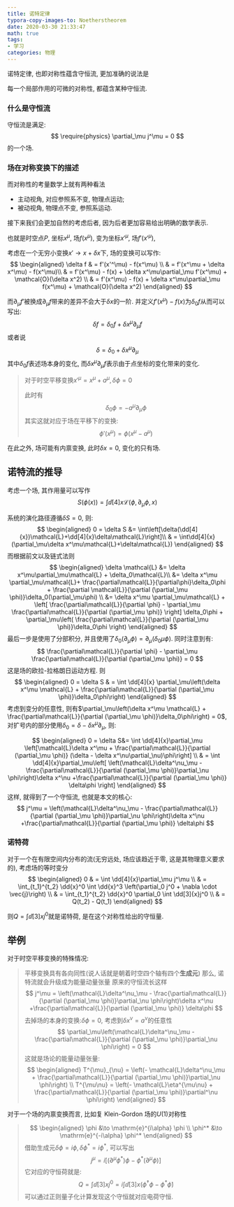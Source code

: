 ```yaml
---
title: 诺特定律
typora-copy-images-to: Noetherstheorem
date: 2020-03-30 21:33:47
math: true
tags:
- 学习
categories: 物理
---
```


诺特定律, 也即对称性蕴含守恒流, 更加准确的说法是

每一个局部作用的可微的对称性, 都蕴含某种守恒流.

### 什么是守恒流

守恒流是满足:
$$
\require{physics}
\partial_\mu j^\mu = 0
$$
的一个场.

### 场在对称变换下的描述

而对称性的考量数学上就有两种看法

- 主动视角, 对应参照系不变, 物理点运动;
- 被动视角, 物理点不变, 参照系运动.

接下来我们会更加自然的考虑后者, 因为后者更加容易给出明确的数学表示. 

也就是时空点$P$, 坐标$x^\mu$, 场$f\left(x^\mu\right)$, 变为坐标$x'^\mu$, 场$f'\left(x'^\mu\right)$, 

考虑在一个无穷小变换$x' \to x + \delta x$下, 场的变换可以写作:
$$
\begin{aligned}
	\delta f	& = f'(x'^\mu) - f(x^\mu)	\\
				& = f'(x^\mu + \delta x^\mu) - f(x^\mu)\\
				& = f'(x^\mu) - f(x) + \delta x^\mu\partial_\mu f'(x^\mu) + \mathcal{O}(\delta x^2)	\\
				& = f'(x^\mu) - f(x) + \delta x^\mu\partial_\mu f(x^\mu) + \mathcal{O}(\delta x^2)
\end{aligned}
$$

而$\partial_\mu f'$被换成$\partial_\mu f$带来的差异不会大于$\delta x$的一阶. 并定义$f'(x^\mu) - f(x)$为$\delta_0 f$从而可以写出:
$$
\delta f = \delta_0 f + \delta x^\mu\partial_\mu f
$$
或者说
$$
\delta = \delta_0 + \delta x^\mu\partial_\mu
$$
其中$\delta_0 f$表述场本身的变化, 而$\delta x^\mu\partial_\mu f$表示由于点坐标的变化带来的变化. 

> 对于时空平移变换$x'^\mu = x^\mu + a^\mu,\,\delta\phi = 0$
> 
> 此时有
>$$
> \delta_0 \phi = - a^\mu\partial_\mu\phi
>$$
> 其实这就对应于场在平移下的变换: 
>$$
> \phi'(x^\mu) = \phi(x^\mu - a^\mu)
>$$

在此之外, 场可能有内禀变换, 此时$\delta x = 0$, 变化的只有场.

## 诺特流的推导

考虑一个场, 其作用量可以写作
$$
S(\phi(x)) = \int \dd[4]{x} \mathcal{L}(\phi, \partial_\mu\phi,x)
$$

系统的演化路径遵循$\delta S = 0$, 则:
$$
\begin{aligned}
0 = \delta S &= \int\left[\delta(\dd[4]{x})\mathcal{L}+\dd[4]{x}\delta\mathcal{L}\right]\\
& = \int\dd[4]{x}(\partial_\mu\delta x^\mu\mathcal{L}+\delta\mathcal{L})
\end{aligned}
$$
而根据前文以及链式法则
$$
\begin{aligned}
\delta \mathcal{L} &= \delta x^\mu\partial_\mu\mathcal{L} + \delta_0\mathcal{L}\\
&= \delta x^\mu \partial_\mu\mathcal{L}+ \frac{\partial\mathcal{L}}{\partial\phi}\delta_0\phi + \frac{\partial \mathcal{L}}{\partial (\partial_\mu \phi)}\delta_0(\partial_\mu\phi) \\
&= \delta x^\mu \partial_\mu\mathcal{L} + \left[ \frac{\partial\mathcal{L}}{\partial \phi} - \partial_\mu \frac{\partial\mathcal{L}}{\partial (\partial_\mu \phi)} \right] \delta_0\phi + \partial_\mu\left( \frac{\partial\mathcal{L}}{\partial (\partial_\mu \phi)}\delta_0\phi \right)
\end{aligned}
$$
最后一步是使用了分部积分, 并且使用了$\delta_0(\partial_\mu\phi) = \partial_\mu(\delta_0\mu\phi)$. 同时注意到有: 
$$
\frac{\partial\mathcal{L}}{\partial \phi} - \partial_\mu \frac{\partial\mathcal{L}}{\partial (\partial_\mu \phi)} = 0
$$
这是场的欧拉-拉格朗日运动方程. 则
$$
\begin{aligned}
0 = \delta S & = \int \dd[4]{x} \partial_\mu\left(\delta x^\mu \mathcal{L}  + \frac{\partial\mathcal{L}}{\partial (\partial_\mu \phi)}\delta_0\phi\right)
\end{aligned}
$$
考虑到变分的任意性, 则有$\partial_\mu\left(\delta x^\mu \mathcal{L}  + \frac{\partial\mathcal{L}}{\partial (\partial_\mu \phi)}\delta_0\phi\right) = 0$, 对扩号内的部分使用$\delta_0 = \delta - \delta x^\mu\partial_\mu$, 则:

$$
\begin{aligned}
0 = \delta S&= \int \dd[4]{x}\partial_\mu \left[\mathcal{L}\delta x^\mu + \frac{\partial\mathcal{L}}{\partial (\partial_\mu \phi)} (\delta - \delta x^\nu\partial_\nu)\phi\right] \\
& = \int \dd[4]{x}\partial_\mu\left[ \left(\mathcal{L}\delta^\nu_\mu - \frac{\partial\mathcal{L}}{\partial (\partial_\mu \phi)}\partial_\nu \phi\right)\delta x^\nu +\frac{\partial\mathcal{L}}{\partial (\partial_\mu \phi)} \delta\phi \right]
\end{aligned}
$$
这样, 就得到了一个守恒流, 也就是本文的核心: 
$$
j^\mu = \left(\mathcal{L}\delta^\nu_\mu - \frac{\partial\mathcal{L}}{\partial (\partial_\mu \phi)}\partial_\nu \phi\right)\delta x^\nu +\frac{\partial\mathcal{L}}{\partial (\partial_\mu \phi)} \delta\phi
$$

### 诺特荷
对于一个在有限空间内分布的流(无穷远处, 场应该趋近于零, 这是其物理意义要求的), 考虑场的等时变分
$$
\begin{aligned}
0 	& = \int \dd[4]{x}\partial_\mu j^\mu		\\
	& = \int_{t_1}^{t_2} \dd{x}^0 \int \dd{x}^3 \left(\partial_0 j^0 + \nabla \cdot \vec{j}\right)		\\
	& =  \int_{t_1}^{t_2} \dd{x}^0 \partial_0 \int \dd[3]{x}j^0		\\
 	& = Q(t_2) - Q(t_1) 
\end{aligned}
$$

则$Q = \int \dd[3]{x}j^0$就是诺特荷, 是在这个对称性给出的守恒量.

## 举例

对于时空平移变换的特殊情况:

> 平移变换具有各向同性(说人话就是朝着时空四个轴有四个**生成元**)
> 那么, 诺特流就会升级成为能量动量张量
> 原来的守恒流长这样
>$$
> j^\mu = \left(\mathcal{L}\delta^\nu_\mu - \frac{\partial\mathcal{L}}{\partial (\partial_\mu \phi)}\partial_\nu \phi\right)\delta x^\nu +\frac{\partial\mathcal{L}}{\partial (\partial_\mu \phi)} \delta\phi
>$$
> 去掉场的本身的变换:$\delta\phi = 0$, 考虑到$\delta x^\nu = a^\nu$的任意性
>$$
> \partial_\mu\left(\mathcal{L}\delta^\nu_\mu - \frac{\partial\mathcal{L}}{\partial (\partial_\mu \phi)}\partial_\nu \phi\right) = 0
>$$
> 这就是场论的能量动量张量: 
>$$
> \begin{aligned}
> T^{\mu}_{\nu} =  \left(- \mathcal{L}\delta^\nu_\mu + \frac{\partial\mathcal{L}}{\partial (\partial_\mu \phi)}\partial_\nu \phi\right) \\
> T^{\mu\nu} =  \left(- \mathcal{L}\eta^{\mu\nu} + \frac{\partial\mathcal{L}}{\partial (\partial_\mu \phi)}\partial^\nu \phi\right)
> \end{aligned}
>$$

对于一个场的内禀变换而言, 比如复 Klein-Gordon 场的$U(1)$对称性

>$$
> \begin{aligned}
> 	\phi	&\to \mathrm{e}^{i\alpha} \phi	\\
> 	\phi^*	&\to \mathrm{e}^{-i\alpha} \phi^*
> \end{aligned}
>$$
> 借助生成元$\delta\phi = i\phi,\, \delta\phi^* = i\phi^*$, 可以写出
>$$
> j^\mu = i\left[ (\partial^\mu \phi^*)\phi - \phi^*(\partial^\mu \phi)\right]
>$$
> 它对应的守恒荷就是:
>$$
> Q = \int \dd[3]{x}j^0 = i\int \dd[3]{x}\left(\dot{\phi}^*\phi - \phi^*\dot{\phi}\right)
>$$
> 可以通过正则量子化计算发现这个守恒就对应电荷守恒.
